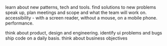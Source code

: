 
learn about new patterns, tech and tools.
find solutions to new problems
speak up, plan meetings and scope and what the team will work on.
accessibility - with a screen reader, without a mouse, on a mobile phone.
performance.


think about product, design and engineering.
identify ui problems and bugs
ship code on a daily basis.
think about business objectives
